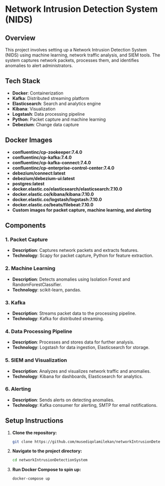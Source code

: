 # Network Intrusion Detection System (NIDS)

## Overview
This project involves setting up a Network Intrusion Detection System (NIDS) using machine learning, network traffic analysis, and SIEM tools. The system captures network packets, processes them, and identifies anomalies to alert administrators.

## Tech Stack
- **Docker**: Containerization
- **Kafka**: Distributed streaming platform
- **Elasticsearch**: Search and analytics engine
- **Kibana**: Visualization
- **Logstash**: Data processing pipeline
- **Python**: Packet capture and machine learning
- **Debezium**: Change data capture

## Docker Images
- **confluentinc/cp-zookeeper:7.4.0**
- **confluentinc/cp-kafka:7.4.0**
- **confluentinc/cp-kafka-connect:7.4.0**
- **confluentinc/cp-enterprise-control-center:7.4.0**
- **debezium/connect:latest**
- **debezium/debezium-ui:latest**
- **postgres:latest**
- **docker.elastic.co/elasticsearch/elasticsearch:7.10.0**
- **docker.elastic.co/kibana/kibana:7.10.0**
- **docker.elastic.co/logstash/logstash:7.10.0**
- **docker.elastic.co/beats/filebeat:7.10.0**
- **Custom images for packet capture, machine learning, and alerting**

## Components

### 1. Packet Capture
- **Description**: Captures network packets and extracts features.
- **Technology**: Scapy for packet capture, Python for feature extraction.

### 2. Machine Learning
- **Description**: Detects anomalies using Isolation Forest and RandomForestClassifier.
- **Technology**: scikit-learn, pandas.

### 3. Kafka
- **Description**: Streams packet data to the processing pipeline.
- **Technology**: Kafka for distributed streaming.

### 4. Data Processing Pipeline
- **Description**: Processes and stores data for further analysis.
- **Technology**: Logstash for data ingestion, Elasticsearch for storage.

### 5. SIEM and Visualization
- **Description**: Analyzes and visualizes network traffic and anomalies.
- **Technology**: Kibana for dashboards, Elasticsearch for analytics.

### 6. Alerting
- **Description**: Sends alerts on detecting anomalies.
- **Technology**: Kafka consumer for alerting, SMTP for email notifications.

## Setup Instructions

1. **Clone the repository:**
    ```bash
    git clone https://github.com/musediqolamilekan/networkIntrusionDetectionSystem.git
    ```

2. **Navigate to the project directory:**
    ```bash
    cd networkIntrusionDetectionSystem
    ```

3. **Run Docker Compose to spin up:**
    ```bash
    docker-compose up
    ```